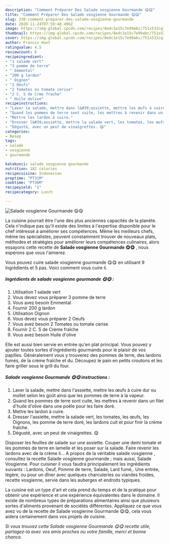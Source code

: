 ```yaml
---
description: "Comment Préparer Des Salade vosgienne Gourmande 😋😋"
title: "Comment Préparer Des Salade vosgienne Gourmande 😋😋"
slug: 330-comment-preparer-des-salade-vosgienne-gourmande
date: 2020-11-24T07:59:48.496Z
image: https://img-global.cpcdn.com/recipes/8edc1e15c7e99abc/751x532cq70/salade-vosgienne-gourmande-😋😋-photo-principale-de-la-recette.jpg
thumbnail: https://img-global.cpcdn.com/recipes/8edc1e15c7e99abc/751x532cq70/salade-vosgienne-gourmande-😋😋-photo-principale-de-la-recette.jpg
cover: https://img-global.cpcdn.com/recipes/8edc1e15c7e99abc/751x532cq70/salade-vosgienne-gourmande-😋😋-photo-principale-de-la-recette.jpg
author: Francis Hunt
ratingvalue: 4.5
reviewcount: 6
recipeingredient:
- "1 salade vert"
- "3 pomme de terre"
- " Emmental"
- "200 g lardon"
- " Oignon"
- "2 Oeufs"
- "2 Tomates ou tomate cerise"
- "2 C. S de Crme frache"
- " Huile dolive"
recipeinstructions:
- "Laver la salade, mettre dans l&#39;assiette, mettre les œufs à cuire dur ou mollet selon les goût ainsi que les pommes de terre à la vapeur."
- "Quand les pommes de terre sont cuite, les mettres à revenir dans un filet d&#39;huile d&#39;olive dans une poêle pour les faire doré."
- "Mettre les lardon à cuire."
- "Dresser l&#39;assiette, mettre la salade vert, les tomates, les œufs, les Oignons, les pomme de terre doré, les lardons cuit et pour finir la crème fraîche."
- "Dégusté, avec un peut de vinaigrettes. 😋"
categories:
- Resep
tags:
- salade
- vosgienne
- gourmande

katakunci: salade vosgienne gourmande 
nutrition: 182 calories
recipecuisine: Indonesian
preptime: "PT31M"
cooktime: "PT36M"
recipeyield: "1"
recipecategory: Lunch

---
```



![Salade vosgienne Gourmande 😋😋](https://img-global.cpcdn.com/recipes/8edc1e15c7e99abc/751x532cq70/salade-vosgienne-gourmande-😋😋-photo-principale-de-la-recette.jpg)

La cuisine pourrait être l'une des plus anciennes capacités de la planète. Cela n'indique pas qu'il existe des limites à l'expertise disponible pour le chef intéressé à améliorer ses compétences. Même les meilleurs chefs, même les spécialistes, peuvent constamment trouver de nouveaux plats, méthodes et stratégies pour améliorer leurs compétences culinaires, alors essayons cette recette de <strong> Salade vosgienne Gourmande 😋😋 </strong>, nous espérons que vous l'aimerez.

<!--inarticleads1-->

Vous pouvez cuire salade vosgienne gourmande 😋😋 en utilisant 9 Ingrédients et 5 pas. Voici comment vous cuire il.

##### Ingrédients de salade vosgienne gourmande 😋😋 :

1. Utilisation 1 salade vert
1. Vous devez vous préparer 3 pomme de terre
1. Vous avez besoin  Emmental
1. Fournir 200 g lardon
1. Utilisation  Oignon
1. Vous devez vous préparer 2 Oeufs
1. Vous avez besoin 2 Tomates ou tomate cerise
1. Fournir 2 C. S de Crème fraîche
1. Vous avez besoin  Huile d&#39;olive


Elle est aussi bien servie en entrée qu&#39;en plat principal. Vous pouvez y ajouter toutes sortes d&#39;ingrédients gourmands pour le plaisir de vos papilles. Généralement vous y trouverez des pommes de terre, des lardons fumés, de la crème fraîche et du. Découpez le pain en petits croutons et les faire griller sous le grill du four. 

<!--inarticleads2-->

##### Salade vosgienne Gourmande 😋😋 instructions :

1. Laver la salade, mettre dans l&#39;assiette, mettre les œufs à cuire dur ou mollet selon les goût ainsi que les pommes de terre à la vapeur.
1. Quand les pommes de terre sont cuite, les mettres à revenir dans un filet d&#39;huile d&#39;olive dans une poêle pour les faire doré.
1. Mettre les lardon à cuire.
1. Dresser l&#39;assiette, mettre la salade vert, les tomates, les œufs, les Oignons, les pomme de terre doré, les lardons cuit et pour finir la crème fraîche.
1. Dégusté, avec un peut de vinaigrettes. 😋


Disposer les feuilles de salade sur une assiette. Couper une demi tomate et les pommes de terre en lamelle et les poser sur la salade. Faire revenir les lardons avec de la crème li… A propos de la véritable salade vosgienne , consultez la recette Salade vosgienne gourmande ; mais aussi, Salade Vosgienne. Pour cuisiner il vous faudra principalement les ingrédients suivants : Lardons, Oeuf, Pomme de terre, Salade, Lard fumé,. Une entrée, légère, ou pour un dîner avec quelques charcuteries ou viandes froides, recette vosgienne, servie dans les auberges et endroits typiques. 

<!--inarticleads1-->

<p>
La cuisine est un type d'art et cela prend du temps et de la pratique pour obtenir une expérience et une expérience équivalentes dans le domaine. Il existe de nombreux types de préparations alimentaires ainsi que plusieurs sortes d'aliments provenant de sociétés différentes. Appliquez ce que vous avez vu de la recette de Salade vosgienne Gourmande 😋😋, cela vous aidera certainement dans vos projets de cuisine.
</p>

<p>
<i>Si vous trouvez cette Salade vosgienne Gourmande 😋😋 recette utile, partagez-la avec vos amis proches ou votre famille, merci et bonne chance.</i>
</p>
